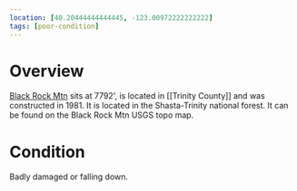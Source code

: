 ```yaml
---
location: [40.20444444444445, -123.00972222222222]
tags: [poor-condition]
---
```


# Overview

[Black Rock Mtn](http://www.peakbagging.com/CALookoutPhotos/BlackRock.html) sits at 7792', is located in [[Trinity County]] and was constructed in 1981. It is located in the Shasta-Trinity national forest. It can be found on the Black Rock Mtn USGS topo map.

# Condition

Badly damaged or falling down.